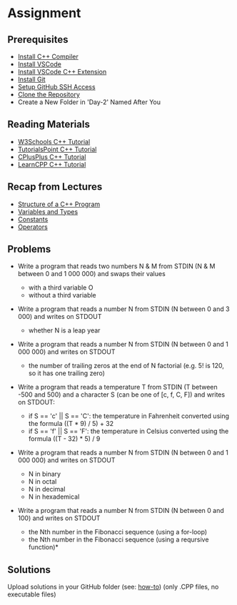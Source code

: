 # Assignment

## Prerequisites
- [Install C++ Compiler](https://code.visualstudio.com/docs/languages/cpp#_install-a-compiler)
- [Install VSCode](https://code.visualstudio.com/download)
- [Install VSCode C++ Extension](https://code.visualstudio.com/docs/languages/cpp#_install-the-extension)
- [Install Git](https://git-scm.com/book/en/v2/Getting-Started-Installing-Git)
- [Setup GitHub SSH Access](https://docs.github.com/en/authentication/connecting-to-github-with-ssh/adding-a-new-ssh-key-to-your-github-account)
- [Clone the Repository](git@github.com:FMI-2021-KN-7/Introduction-to-Programming.git)
- Create a New Folder in 'Day-2' Named After You

## Reading Materials
- [W3Schools C++ Tutorial](https://www.w3schools.com/cpp/default.asp)
- [TutorialsPoint C++ Tutorial](https://www.tutorialspoint.com/cplusplus/index.htm)
- [CPlusPlus C++ Tutorial](https://www.cplusplus.com/doc/tutorial/)
- [LearnCPP C++ Tutorial](https://www.learncpp.com/)

## Recap from Lectures
- [Structure of a C++ Program](https://www.cplusplus.com/doc/tutorial/program_structure/)
- [Variables and Types](https://www.cplusplus.com/doc/tutorial/variables/)
- [Constants](https://www.cplusplus.com/doc/tutorial/constants/)
- [Operators](https://www.cplusplus.com/doc/tutorial/operators/)

## Problems
- Write a program that reads two numbers N & M from STDIN (N & M between 0 and 1 000 000) and swaps their values
	- with a third variable O
	- without a third variable

- Write a program that reads a number N from STDIN (N between 0 and 3 000) and writes on STDOUT
	- whether N is a leap year

- Write a program that reads a number N from STDIN (N between 0 and 1 000 000) and writes on STDOUT
	- the number of trailing zeros at the end of N factorial (e.g. 5! is 120, so it has one trailing zero)

- Write a program that reads a temperature T from STDIN (T between -500 and 500) and a character S (can be one of [c, f, C, F]) and writes on STDOUT:
	- if S == 'c' || S == 'C': the temperature in Fahrenheit converted using the formula  ((T * 9) / 5) + 32
	- if S == 'f' || S == 'F': the temperature in Celsius converted using the formula  ((T - 32) * 5) / 9

- Write a program that reads a number N from STDIN (N between 0 and 1 000 000) and writes on STDOUT
	- N in binary
	- N in octal
	- N in decimal
	- N in hexademical 

- Write a program that reads a number N from STDIN (N between 0 and 100) and writes on STDOUT
	- the Nth number in the Fibonacci sequence (using a for-loop)
	- the Nth number in the Fibonacci sequence (using a reqursive function)*

## Solutions
Upload solutions in your GitHub folder (see: [how-to](https://www.atlassian.com/git/tutorials/saving-changes/git-commit)) (only .CPP files, no executable files)
